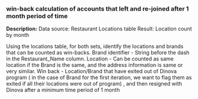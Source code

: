   ### win-back calculation of accounts that left and re-joined after 1 month period of time

  **Description:**
  Data source: Restaurant Locations table
	Result: Location count by month
	
  Using the locations table, for both sets, identify the locations and brands that can be counted as win-backs.
	Brand identifier - String before the dash in the Restaurant_Name column.
	Location - Can be counted as same location if the Brand is the same, and the address information is same or very similar.
	Win back - Location/Brand that have exited out of Dinova program ( in the case of Brand for the first iteration, we want 
  to flag them as exited if all their locations were out of program) , and then resigned with Dinova after a minimum time period of 1 month
